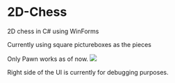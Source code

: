 # 2D-Chess
2D chess in C# using WinForms

Currently using square pictureboxes as the pieces

Only Pawn works as of now.
<img src="https://i.gyazo.com/83549f8f8f248a0a98581c2cd001f961.png"></img>

Right side of the UI is currently for debugging purposes.
